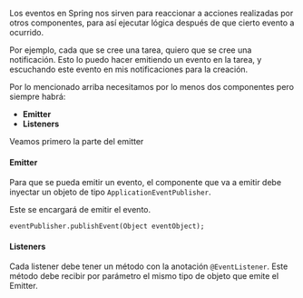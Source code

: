 Los eventos en Spring nos sirven para reaccionar a acciones realizadas por otros componentes, para así ejecutar lógica después de que cierto evento a ocurrido.

Por ejemplo, cada que se cree una tarea, quiero que se cree una notificación. Esto lo puedo hacer emitiendo un evento en la tarea, y escuchando este evento en mis notificaciones para la creación.

Por lo mencionado arriba necesitamos por lo menos dos componentes pero siempre habrá:

- **Emitter**
- **Listeners**

Veamos primero la parte del emitter
#### Emitter

Para que se pueda emitir un evento, el componente que va a emitir debe inyectar un objeto de tipo ``ApplicationEventPublisher``.

Este se encargará de emitir el evento.

``eventPublisher.publishEvent(Object eventObject);``
#### Listeners

Cada listener debe tener un método con la anotación ``@EventListener``. Este método debe recibir por parámetro el mismo tipo de objeto que emite el Emitter.